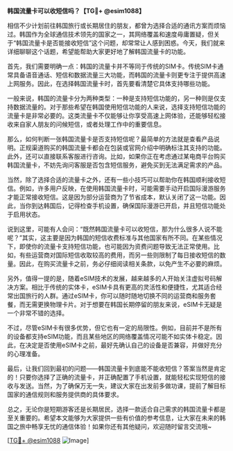 **韩国流量卡可以收短信吗？【TG💪+ @esim1088】**

相信不少计划前往韩国旅行或长期居住的朋友，都曾为选择合适的通讯方案而烦恼过。韩国作为全球通信技术领先的国家之一，其网络覆盖和速度毋庸置疑，但关于“韩国流量卡是否能接收短信”这个问题，却常常让人感到困惑。今天，我们就来详细聊聊这个话题，希望能帮助大家更好地了解韩国流量卡的功能。

首先，我们需要明确一点：韩国的流量卡并不等同于传统的SIM卡。传统SIM卡通常具备语音通话、短信和数据流量三大功能，而韩国的流量卡则更专注于提供高速上网服务。因此，在选择韩国流量卡时，首先要看清楚它具体支持哪些功能。

一般来说，韩国的流量卡分为两种类型：一种是支持短信功能的，另一种则是仅支持数据流量的。对于那些希望在韩国使用短信功能的人来说，选择支持短信功能的流量卡是非常必要的。这类流量卡不仅能够让你享受高速上网体验，还能够轻松接收来自家人朋友的问候短信，或者处理工作中的重要信息。

那么，如何判断一张韩国流量卡是否支持短信呢？最简单的方法就是查看产品说明。正规渠道购买的韩国流量卡都会在包装或官网介绍中明确标注其支持的功能。此外，还可以直接联系客服进行咨询。比如，如果你正在考虑通过某电商平台购买韩国流量卡，不妨先询问客服是否包含短信服务，避免买到无法满足需求的产品。

当然，除了选择合适的流量卡之外，还有一些小技巧可以帮助你在韩国顺利接收短信。例如，许多用户反映，在使用韩国流量卡时，可能需要手动开启国际漫游服务才能正常接收短信。这是因为部分运营商为了节省成本，默认关闭了这一功能。因此，当你到达韩国后，记得检查手机设置，确保国际漫游已开启，并且短信功能处于启用状态。

说到这里，可能有人会问：“既然韩国流量卡可以收短信，那为什么很多人说不能呢？”其实，这主要是因为韩国的短信收费标准与其他国家有所不同。在某些情况下，即使你的流量卡支持短信功能，也可能因为资费问题导致无法正常使用。比如，有些运营商对国际短信收取较高的费用，而另一些则限制了每日接收短信的数量。因此，在购买流量卡之前，务必仔细阅读相关条款，以免产生不必要的麻烦。

另外，值得一提的是，随着eSIM技术的发展，越来越多的人开始关注虚拟号码解决方案。相比于传统的实体卡，eSIM卡具有更高的灵活性和便捷性，尤其适合经常出国旅行的人群。通过eSIM卡，你可以随时随地切换不同的运营商和服务套餐，而无需更换物理卡片。对于想要在韩国长期停留的朋友来说，eSIM卡无疑是一个非常不错的选择。

不过，尽管eSIM卡有很多优势，但它也有一定的局限性。例如，目前并不是所有的设备都支持eSIM功能，而且某些地区的网络覆盖情况可能不如实体卡稳定。因此，在决定是否使用eSIM卡之前，最好先确认自己的设备是否兼容，并做好充分的心理准备。

最后，让我们回到最初的问题——韩国流量卡到底能不能收短信？答案当然是肯定的！只要你选择了正确的流量卡，并正确配置了手机设置，就能轻松实现短信的接收与发送。当然，为了确保万无一失，建议大家在出发前多做功课，提前了解目标国家的通信规则和服务提供商的具体要求。

总之，无论你是短期游客还是长期居民，选择一款适合自己需求的韩国流量卡都是至关重要的。希望本文能够为大家提供一些有价值的参考信息，让大家在未来的韩国之旅中畅享无忧的通信体验！如果你还有其他疑问，欢迎随时留言交流哦~

[[TG💪+ @esim1088](https://t.me/s/esim1088) ![Image](https://i.postimg.cc/4NQfJmqS/Snipaste-2025-05-13-00-14-12.png)]